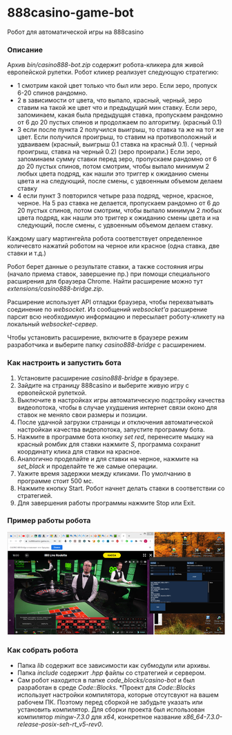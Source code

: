 # 888casino-game-bot
Робот для автоматической игры на 888casino

### Описание

Архив *bin/casino888-bot.zip* содержит робота-кликера для живой европейской рулетки. Робот кликер реализует следующую стратегию:

* 1 смотрим какой цвет только что был или зеро. Если зеро, пропуск 6-20 спинов рандомно.
* 2 в зависимости от цвета, что выпало, красный, черный, зеро ставим на такой же цвет что и предыдущий мин ставку. Если зеро, запоминаем, какая была предыдущая ставка, пропускаем рандомно от 6 до 20 пустых спинов и продолжаем по алгоритму. (красный 0.1)
* 3 если после пункта 2 получился выигрыш, то ставка та же на тот же цвет. Если получился проигрыш, то ставим на противоположный и удваиваем (красный, выигрыш 0.1 ставка  на красный 0.1). ( черный проигрыш, ставка на черный 0.2) (зеро проирали.) Если зеро, запоминаем сумму ставки перед зеро, пропускаем рандомно от 6 до 20 пустых спинов, потом смотрим, чтобы выпало минимум 2 любых цвета подряд, как нашли это триггер к ожиданию смены цвета и на следующий, после смены, с удвоенным объемом делаем ставку
* 4 если пункт 3 повторился четыре раза подряд, черное, красное, черное. На 5 раз ставка не делается, пропускаем рандомно от 6 до 20 пустых спинов, потом смотрим, чтобы выпало минимум 2 любых цвета подряд, как нашли это триггер к ожиданию смены цвета и на следующий, после смены, с удвоенным объемом делаем ставку.

Каждому шагу мартингейла робота соответствует определенное количесвто нажатий роботом на черное или красное (одна ставка, две ставки и т.д.)

Робот берет данные о результате ставки, а также состояния игры (начало приема ставок, завершение пр.) при помощи специального расширения для браузера Chrome. Найти расширение можно тут *extensions/casino888-bridge.zip*.

Расширение использует API отладки браузера, чтобы перехватывать соединение по *websocket*. Из сообщений *websocket'a* расширение парсит всю необходимую информацию и пересылает роботу-кликету на локальный *websocket-сервер*.

Чтобы установить расширение, включите в браузере режим разработчика и выберите папку *casino888-bridge* с расширением.

### Как настроить и запустить бота

1. Установите расширение *casino888-bridge* в браузере.
2. Зайдите на страницу 888casino и выберите живую игру с ервопейской рулеткой.
3. Выключите в настройках игры автоматическую подстройку качества видеопотока, чтобы в случае ухудшения интернет связи оконо для ставок не меняло свои размеры и позиции.
3. После удачной загрузки страницы и отключения автоматической настройкаи качества видеопотока, запустите программу бота.
4. Нажмите в программе бота кнопку *set red*, перенесите мышку на красный ромбик для ставки  нажмите *S*, программа сохранит координату клика для ставки на красное.
5. Аналогично проделайте и для ставки на черное, нажмите на *set_black* и проделайте те же самые операции.
6. Уажите время задержки между кликами. По умолчанию в программе стоит 500 мс.
7. Нажмите кнопку Start. Робот начнет делать ставки в соответствии со стратегией.
8. Для завершения работы программы нажмите Stop или Exit.

### Пример работы робота

![example_0.png](doc/example_0.png)

### Как собрать робота

* Папка *lib* содержит все зависимости как субмодули или архивы. 
* Папка *include* содержит *.hpp* файлы со стратегией и сервером.
* Сам робот находится в папке *code_blocks/casino-bot* и был разработан в среде *Code::Blocks*.
*Проект для *Code::Blocks* использует настройки компилятора, которые отсутсвуют на вашем рабочем ПК. Поэтому перед сборкой не забудьте указать или установить компилятор. Для сборки проекта был использован компилятор *mingw-7.3.0* для *x64*, конкретное название *x86_64-7.3.0-release-posix-seh-rt_v5-rev0*.








